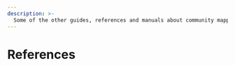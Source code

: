 ```yaml
---
description: >-
  Some of the other guides, references and manuals about community mapping, monitoring and data collection that could be of use as you design your project.
---
```


# References

